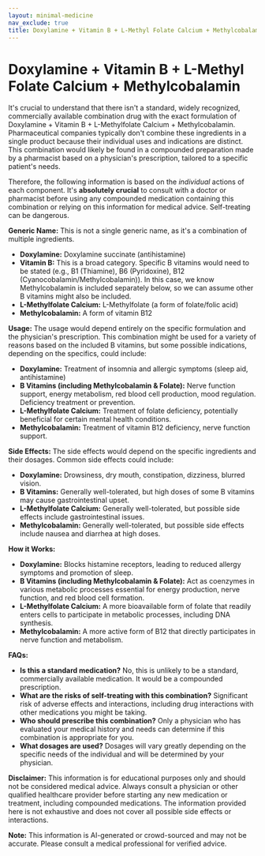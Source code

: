 ```yaml
---
layout: minimal-medicine
nav_exclude: true
title: Doxylamine + Vitamin B + L-Methyl Folate Calcium + Methylcobalamin
---
```


# Doxylamine + Vitamin B + L-Methyl Folate Calcium + Methylcobalamin

It's crucial to understand that there isn't a standard, widely recognized, commercially available combination drug with the exact formulation of Doxylamine + Vitamin B + L-Methylfolate Calcium + Methylcobalamin.  Pharmaceutical companies typically don't combine these ingredients in a single product because their individual uses and indications are distinct.  This combination would likely be found in a compounded preparation made by a pharmacist based on a physician's prescription, tailored to a specific patient's needs.

Therefore, the following information is based on the *individual* actions of each component.  It's **absolutely crucial** to consult with a doctor or pharmacist before using any compounded medication containing this combination or relying on this information for medical advice.  Self-treating can be dangerous.


**Generic Name:**  This is not a single generic name, as it's a combination of multiple ingredients.

* **Doxylamine:** Doxylamine succinate (antihistamine)
* **Vitamin B:** This is a broad category.  Specific B vitamins would need to be stated (e.g., B1 (Thiamine), B6 (Pyridoxine), B12 (Cyanocobalamin/Methylcobalamin)).  In this case, we know Methylcobalamin is included separately below, so we can assume other B vitamins might also be included.
* **L-Methylfolate Calcium:** L-Methylfolate (a form of folate/folic acid)
* **Methylcobalamin:**  A form of vitamin B12

**Usage:**  The usage would depend entirely on the specific formulation and the physician's prescription.  This combination might be used for a variety of reasons based on the included B vitamins, but some possible indications, depending on the specifics, could include:

* **Doxylamine:**  Treatment of insomnia and allergic symptoms (sleep aid, antihistamine)
* **B Vitamins (including Methylcobalamin & Folate):**  Nerve function support, energy metabolism, red blood cell production, mood regulation. Deficiency treatment or prevention.
* **L-Methylfolate Calcium:** Treatment of folate deficiency, potentially beneficial for certain mental health conditions.
* **Methylcobalamin:** Treatment of vitamin B12 deficiency, nerve function support.

**Side Effects:** The side effects would depend on the specific ingredients and their dosages.  Common side effects could include:

* **Doxylamine:** Drowsiness, dry mouth, constipation, dizziness, blurred vision.
* **B Vitamins:** Generally well-tolerated, but high doses of some B vitamins may cause gastrointestinal upset.
* **L-Methylfolate Calcium:** Generally well-tolerated, but possible side effects include gastrointestinal issues.
* **Methylcobalamin:** Generally well-tolerated, but possible side effects include nausea and diarrhea at high doses.

**How it Works:**

* **Doxylamine:** Blocks histamine receptors, leading to reduced allergy symptoms and promotion of sleep.
* **B Vitamins (including Methylcobalamin & Folate):** Act as coenzymes in various metabolic processes essential for energy production, nerve function, and red blood cell formation.
* **L-Methylfolate Calcium:**  A more bioavailable form of folate that readily enters cells to participate in metabolic processes, including DNA synthesis.
* **Methylcobalamin:**  A more active form of B12 that directly participates in nerve function and metabolism.

**FAQs:**

* **Is this a standard medication?** No, this is unlikely to be a standard, commercially available medication. It would be a compounded prescription.
* **What are the risks of self-treating with this combination?** Significant risk of adverse effects and interactions, including drug interactions with other medications you might be taking.
* **Who should prescribe this combination?** Only a physician who has evaluated your medical history and needs can determine if this combination is appropriate for you.
* **What dosages are used?** Dosages will vary greatly depending on the specific needs of the individual and will be determined by your physician.


**Disclaimer:** This information is for educational purposes only and should not be considered medical advice. Always consult a physician or other qualified healthcare provider before starting any new medication or treatment, including compounded medications.  The information provided here is not exhaustive and does not cover all possible side effects or interactions.


**Note:** This information is AI-generated or crowd-sourced and may not be accurate. Please consult a medical professional for verified advice.